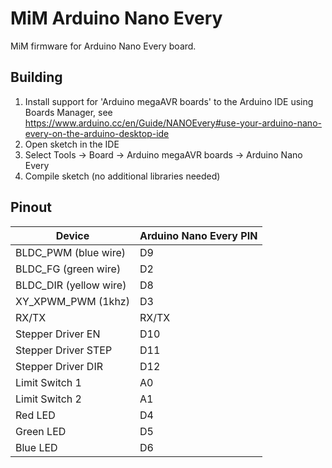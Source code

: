 # MiM Arduino Nano Every

MiM firmware for Arduino Nano Every board.

## Building

1. Install support for 'Arduino megaAVR boards' to the Arduino IDE using Boards Manager, see https://www.arduino.cc/en/Guide/NANOEvery#use-your-arduino-nano-every-on-the-arduino-desktop-ide
2. Open sketch in the IDE
3. Select Tools -> Board -> Arduino megaAVR boards -> Arduino Nano Every
4. Compile sketch (no additional libraries needed)

## Pinout

| Device  | Arduino Nano Every PIN |
|---|---|
| BLDC_PWM (blue wire) | D9 |
| BLDC_FG (green wire) | D2 |
| BLDC_DIR (yellow wire) | D8 |
| XY_XPWM_PWM (1khz) | D3 |
| RX/TX | RX/TX |
| Stepper Driver EN | D10 |
| Stepper Driver STEP | D11 |
| Stepper Driver DIR | D12 |
| Limit Switch 1 | A0 |
| Limit Switch 2 | A1 |
| Red LED | D4 |
| Green LED | D5 |
| Blue LED | D6 |
